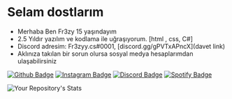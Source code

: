 # Selam dostlarım
- Merhaba Ben Fr3zy 15 yaşındayım
- 2.5 Yıldır yazılım ve kodlama ile uğraşıyorum. [html , css, C#]
- Discord adresim: Fr3zyy.cs#0001, [discord.gg/gPVTxAPncX](davet link)
- Aklınıza takılan bir sorun olursa sosyal medya hesaplarımdan ulaşabilirsiniz

[![Github Badge](https://img.shields.io/badge/-Github-000?style=quare&labelColor=000&logo=Github&logoColor=white&link=link)](link)
[![Instagram Badge](https://img.shields.io/badge/-Instagram-C13584?style=flat-quare&labelColor=C13584&logo=instagram&logoColor=white&link=link)](link)
[![Discord Badge](https://img.shields.io/badge/-Discord-5865F2?style=flat-quare&labelColor=5865F2&logo=discord&logoColor=white&link=link)](link)
[![Spotify Badge](https://img.shields.io/badge/-Spotify-1ED760?style=flat-quare&labelColor=1ED760&logo=spotify&logoColor=white&link=link)](link)

![Your Repository's Stats](https://github-readme-stats.vercel.app/api?username=Fr3zyy&show_icons=true)
